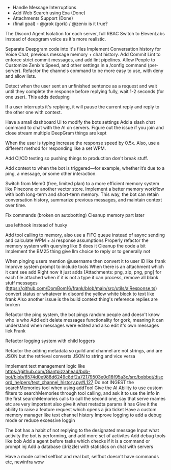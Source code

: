 - Handle Message Interruptions
- Add Web Search using Exa (Done)
- Attachments Support (Done)
- (final goal) - @grok (gork) / @zenix is it true?

The Discord Agent Isolation for each server, full RBAC
Switch to ElevenLabs instead of deepgram voice as it's more realistic.

Separate Deepgram code into it's files
Implement Conversation history for Voice Chat, previous message memory + chat history.
Add Commit Lint to enforce strict commit messages, and add lint pipelines.
Allow People to Customize Zenix's Speed, and other settings in a /config command (per-server).
Refactor the channels command to be more easy to use, with deny and allow lists.

Detect when the user sent an unfinished sentence as a request and wait until they complete the response before replying fully, wait 1-2 seconds (for one user). This adds deduping

If a user interrupts it's replying, it will pause the current reply and reply to the other one with context.

Have a small dashboard UI to modify the bots settings
Add a slash chat command to chat with the AI on servers.
Figure out the issue if you join and close stream multiple DeepGram things are kept

When the user is typing increase the response speed by 0.5x. Also, use a different method for responding like a set WPM.

Add CI/CD testing so pushing things to production don't break stuff.

Add context to when the bot is triggered—for example, whether it’s due to a ping, a message, or some other interaction.

Switch from Mem0 (free, limited plan) to a more efficient memory system like Pinecone or another vector store. Implement a better memory workflow with both long-term and short-term memory. This way, the bot can retain conversation history, summarize previous messages, and maintain context over time.

Fix commands (broken on autobotting)
Cleanup memory part later

use lefthook instead of husky

Add tool calling to memory, also use a FIFO queue instead of async sending and calculate WPM + ai response assumptions
Properly refactor the memory system with querying like B does it
Cleanup the code a bit
Implement the BM25 thing
give llm choice to reply or to generally not

When pinging users mention @username then convert it to user ID like frank
Improve system prompt to include tools
When there is an attachment which it cant see add Right now it just adds [Attachments: png, zip, png, png] for each file attached
when if it is not a type it can process, remove all blank stuff messages (https://github.com/DomBom16/frank/blob/main/src/utils/aiResponse.ts)
convert status or whatever in discord the yellow white block to text like frank
Also another issue is the build context thing's reference replies are broken

Refactor the ping system, the bot pings random people and doesn't know who is who
Add edit delete messages functionality for gork, meaning it can understand when messages were edited and also edit it's own messages liek Frank

Refactor logging system with child loggers

Refactor the adding metadata so guild and channel are not strings, and are JSON but the retrieval converts JSON to string and vice versa

Implement text management logic like https://github.com/Giantpizzahead/bob-bot/blob/6574d0e988d6249c8df2a72179503e0d16f95a3c/src/bobbot/discord_helpers/text_channel_history.py#L127
Do not INGEST the searchMemories tool when using addTool
Give the AI Ability to use custom filters to searchMemories through tool calling, and ask it to use the info in the first searchMemories calls to call the second one, say that serve rnames etc are very important also give it what metadta params it has
Give it the ability to raise a feature request which opens a jira ticket
Have a custom memory manager like text channel history
Improve logging to add a debug mode or reduce excessive loggin

The bot has a habit of not replying to the designated message
Input what activity the bot is performing, and add more set of activites
Add debug tools like bob
Add a agent before tasks which checks if it is a command or prompt inj
Add a database (drizzle) with statistics on chat with servers

Have a mode called selfbot and real bot, selfbot doesn't have commands etc, newinfra wow
